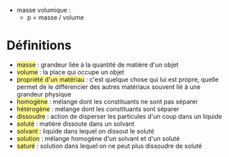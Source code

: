 
- masse volumique : 
	- p = masse / volume


# Définitions

- <span style="background:#fff88f">masse</span> : grandeur liée à la quantité de matière d'un objet
- <span style="background:#fff88f">volume</span> : la place qui occupe un objet
- <span style="background:#fff88f">propriété d'un matériau</span> : c'est quelque chose qui lui est propre, quelle permet de le différencier des autres matériaux
souvent lié à une grandeur physique
- <span style="background:#fff88f">homogène</span> : mélange dont les constituants ne sont pas séparer
- <span style="background:#fff88f">hétérogène</span> : mélange dont les constituants sont séparer
- <span style="background:#fff88f">dissoudre</span> : action de disperser les particules d'un coup dans un liquide
- <span style="background:#fff88f">soluté</span> : matière dissoute dans un solvant
- <span style="background:#fff88f">solvant </span>: liquide dans lequel on dissout le soluté
- <span style="background:#fff88f">solution</span> : mélange homogène d'un solvant et d'un soluté
- <span style="background:#fff88f">saturé</span> : solution dans lequel on ne peut plus dissoudre de soluté